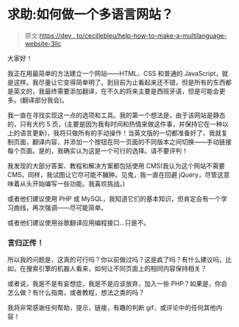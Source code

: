 # 求助:如何做一个多语言网站？

> 原文:[https://dev . to/cecillebleu/help-how-to-make-a-multilanguage-website-3llc](https://dev.to/cecilelebleu/help-how-to-make-a-multilanguage-website-3llc)

大家好！

我正在用最简单的方法建立一个网站——HTML、CSS 和普通的 JavaScript，就是这样。我尽量让它变得简单明了。到目前为止看起来还不错，但是所有的东西都是英文的，我最终需要添加翻译，在不久的将来主要是西班牙语，但是可能会更多。(翻译部分我会)。

我一直在寻找实现这一点的选项和工具。我的第一个想法是，由于该网站是静态的，只有大约 5 页，(主要是因为我有时间和热情来做这件事，并保持它在一种以上的语言更新)，我将只做所有的手动操作！当英文版的一切都准备好了，我就复制页面，翻译内容，并添加一个按钮在同一页面的不同版本之间切换——手动链接每个页面。是的，我确实认为这是一个可行的选择。请不要评判！

我发现的大部分答案、教程和解决方案都包括使用 CMS(我认为这个网站不需要 CMS，同样，我试图让它尽可能不臃肿。见鬼，我一直在回避 jQuery，尽管这意味着从头开始编写一些功能。我喜欢挑战。)

或者他们建议使用 PHP 或 MySQL，我知道它们的基本知识，但肯定会有一个学习曲线，再次强调——尽可能简单。

或者他们建议使用谷歌翻译应用编程接口...只是不。

### [](#get-to-the-question-already)言归正传！

所以我的问题是，这真的可行吗？你以前做过吗？这是疯了吗？有什么建议吗，比如，在搜索引擎的机器人看来，如何让不同页面上的相同内容保持相关？

或者说，我是不是有妄想症，我是不是应该放弃，加入一些 PHP？如果是，你会怎么做？有什么指南，或者教程，想法之类的吗？

我将非常感谢任何帮助，提示，链接，有趣的判断 gif，或评论中的任何其他内容！